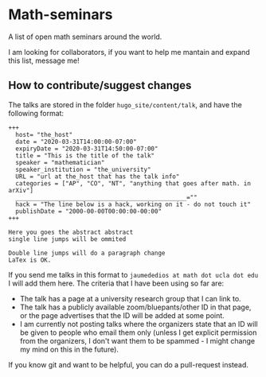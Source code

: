 # Math-seminars
A list of open math seminars around the world.

I am looking for collaborators, if you want to help me mantain and expand this list, message me!

## How to contribute/suggest changes

The talks are stored in the folder `hugo_site/content/talk`, and have the following format:

```
+++
  host= "the_host"
  date = "2020-03-31T14:00:00-07:00" 
  expiryDate = "2020-03-31T14:50:00-07:00"
  title = "This is the title of the talk"
  speaker = "mathematician"
  speaker_institution = "the_university"
  URL = "url at the_host that has the talk info"
  categories = ["AP", "CO", "NT", "anything that goes after math. in arXiv"]
  ________________________________________________=""
  hack = "The line below is a hack, working on it - do not touch it"
  publishDate = "2000-00-00T00:00:00-00:00"
+++

Here you goes the abstract abstract
single line jumps will be ommited 

Double line jumps will do a paragraph change
LaTex is OK.
```

If you send me talks in this format to `jaumededios at math dot ucla dot edu` I will add them here. The criteria that I have been using so far are:

* The talk has a page at a university research group that I can link to.
* The talk has a publicly available zoom/bluepants/other ID in that page, or the page advertises that the ID will be added at some point. 
* I am currently not posting talks where the organizers state that an ID will be given to people who email them only (unless I get explicit permission from the organizers, I don't want them to be spammed - I might change my mind on this in the future).

If you know git and want to be helpful, you can do a pull-request instead.
